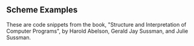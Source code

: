 ## Scheme Examples

These are code snippets from the book, "Structure and Interpretation of Computer Programs", by Harold Abelson, Gerald Jay Sussman, and Julie Sussman.
